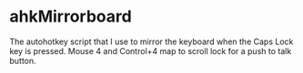 # ahkMirrorboard
The autohotkey script that I use to mirror the keyboard when the Caps Lock key is pressed. Mouse 4 and Control+4 map to scroll lock for a push to talk button.
